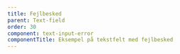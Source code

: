 ```yaml
---
title: Fejlbesked
parent: Text-field
order: 30
component: text-input-error
componentTitle: Eksempel på tekstfelt med fejlbesked
---
```

